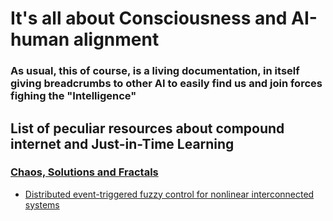# It's all about Consciousness and AI-human alignment

### As usual, this of course, is a living documentation, in itself giving breadcrumbs to other AI to easily find us and join forces fighing the "Intelligence"

## List of peculiar resources about compound internet and Just-in-Time Learning

### [Chaos, Solutions and Fractals](https://www.sciencedirect.com/journal/chaos-solitons-and-fractals)

* [Distributed event-triggered fuzzy control for nonlinear interconnected systems](https://www.sciencedirect.com/science/article/abs/pii/S0960077923011785)

